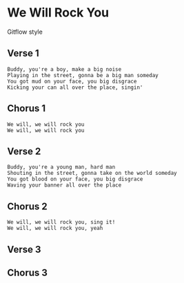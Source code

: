 # We Will Rock You

Gitflow style

## Verse 1

```text
Buddy, you're a boy, make a big noise
Playing in the street, gonna be a big man someday
You got mud on your face, you big disgrace
Kicking your can all over the place, singin'
```

## Chorus 1

```text
We will, we will rock you
We will, we will rock you
```

## Verse 2

```text
Buddy, you're a young man, hard man
Shouting in the street, gonna take on the world someday
You got blood on your face, you big disgrace
Waving your banner all over the place
```

## Chorus 2

```text
We will, we will rock you, sing it!
We will, we will rock you, yeah
```

## Verse 3

## Chorus 3
